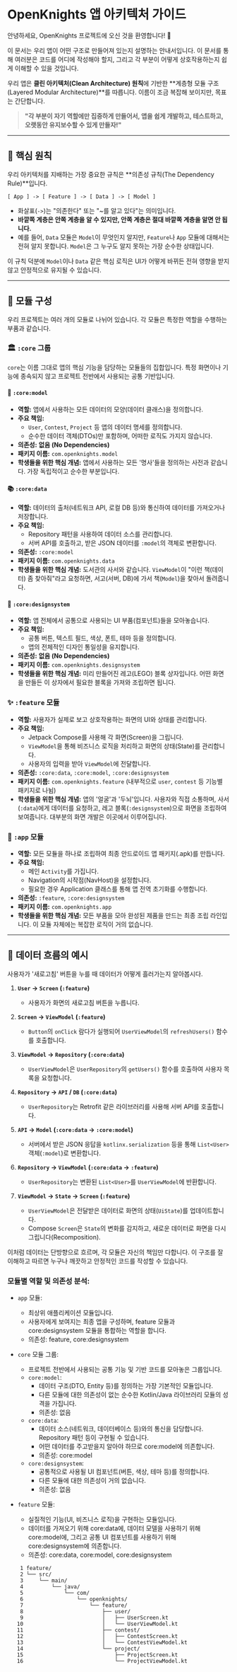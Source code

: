 # OpenKnights 앱 아키텍처 가이드

안녕하세요, OpenKnights 프로젝트에 오신 것을 환영합니다! 🚀

이 문서는 우리 앱이 어떤 구조로 만들어져 있는지 설명하는 안내서입니다. 이 문서를 통해 여러분은 코드를 어디에 작성해야 할지, 그리고 각 부분이 어떻게 상호작용하는지 쉽게 이해할 수 있을 것입니다.

우리 앱은 **클린 아키텍처(Clean Architecture) 원칙**에 기반한 **계층형 모듈 구조(Layered Modular Architecture)**를 따릅니다. 이름이 조금 복잡해 보이지만, 목표는 간단합니다.

> **"각 부분이 자기 역할에만 집중하게 만들어서, 앱을 쉽게 개발하고, 테스트하고, 오랫동안 유지보수할 수 있게 만들자!"**

---

## 🎯 핵심 원칙

우리 아키텍처를 지배하는 가장 중요한 규칙은 **의존성 규칙(The Dependency Rule)**입니다.

```
[ App ] -> [ Feature ] -> [ Data ] -> [ Model ]
```

*   화살표(`->`)는 "의존한다" 또는 "~를 알고 있다"는 의미입니다.
*   **바깥쪽 계층은 안쪽 계층을 알 수 있지만, 안쪽 계층은 절대 바깥쪽 계층을 알면 안 됩니다.**
*   예를 들어, `Data` 모듈은 `Model`이 무엇인지 알지만, `Feature`나 `App` 모듈에 대해서는 전혀 알지 못합니다. `Model`은 그 누구도 알지 못하는 가장 순수한 상태입니다.

이 규칙 덕분에 `Model`이나 `Data` 같은 핵심 로직은 UI가 어떻게 바뀌든 전혀 영향을 받지 않고 안정적으로 유지될 수 있습니다.

---

## 🧩 모듈 구성

우리 프로젝트는 여러 개의 모듈로 나뉘어 있습니다. 각 모듈은 특정한 역할을 수행하는 부품과 같습니다.

### 🏛️ `:core` 그룹

`core`는 이름 그대로 앱의 핵심 기능을 담당하는 모듈들의 집합입니다. 특정 화면이나 기능에 종속되지 않고 프로젝트 전반에서 사용되는 공통 기반입니다.

#### 💎 `:core:model`
*   **역할:** 앱에서 사용하는 모든 데이터의 모양(데이터 클래스)을 정의합니다.
*   **주요 책임:**
    *   `User`, `Contest`, `Project` 등 앱의 데이터 명세를 정의합니다.
    *   순수한 데이터 객체(DTOs)만 포함하며, 어떠한 로직도 가지지 않습니다.
*   **의존성:** **없음 (No Dependencies)**
*   **패키지 이름:** `com.openknights.model`
*   **학생들을 위한 핵심 개념:** 앱에서 사용하는 모든 '명사'들을 정의하는 사전과 같습니다. 가장 독립적이고 순수한 부분입니다.

#### 📚 `:core:data`
*   **역할:** 데이터의 출처(네트워크 API, 로컬 DB 등)와 통신하여 데이터를 가져오거나 저장합니다.
*   **주요 책임:**
    *   Repository 패턴을 사용하여 데이터 소스를 관리합니다.
    *   서버 API를 호출하고, 받은 JSON 데이터를 `:model`의 객체로 변환합니다.
*   **의존성:** `:core:model`
*   **패키지 이름:** `com.openknights.data`
*   **학생들을 위한 핵심 개념:** 도서관의 사서와 같습니다. `ViewModel`이 "이런 책(데이터) 좀 찾아줘"라고 요청하면, 서고(서버, DB)에 가서 책(`Model`)을 찾아서 돌려줍니다.

#### 🎨 `:core:designsystem`
*   **역할:** 앱 전체에서 공통으로 사용되는 UI 부품(컴포넌트)들을 모아놓습니다.
*   **주요 책임:**
    *   공통 버튼, 텍스트 필드, 색상, 폰트, 테마 등을 정의합니다.
    *   앱의 전체적인 디자인 통일성을 유지합니다.
*   **의존성:** **없음 (No Dependencies)**
*   **패키지 이름:** `com.openknights.designsystem`
*   **학생들을 위한 핵심 개념:** 미리 만들어진 레고(LEGO) 블록 상자입니다. 어떤 화면을 만들든 이 상자에서 필요한 블록을 가져와 조립하면 됩니다.

### ✨ `:feature` 모듈
*   **역할:** 사용자가 실제로 보고 상호작용하는 화면의 UI와 상태를 관리합니다.
*   **주요 책임:**
    *   Jetpack Compose를 사용해 각 화면(Screen)을 그립니다.
    *   `ViewModel`을 통해 비즈니스 로직을 처리하고 화면의 상태(State)를 관리합니다.
    *   사용자의 입력을 받아 `ViewModel`에 전달합니다.
*   **의존성:** `:core:data`, `:core:model`, `:core:designsystem`
*   **패키지 이름:** `com.openknights.feature` (내부적으로 `user`, `contest` 등 기능별 패키지로 나뉨)
*   **학생들을 위한 핵심 개념:** 앱의 '얼굴'과 '두뇌'입니다. 사용자와 직접 소통하며, 사서(`:data`)에게 데이터를 요청하고, 레고 블록(`:designsystem`)으로 화면을 조립하여 보여줍니다. 대부분의 화면 개발은 이곳에서 이루어집니다.

### 🚀 `:app` 모듈
*   **역할:** 모든 모듈을 하나로 조립하여 최종 안드로이드 앱 패키지(.apk)를 만듭니다.
*   **주요 책임:**
    *   메인 `Activity`를 가집니다.
    *   Navigation의 시작점(NavHost)을 설정합니다.
    *   필요한 경우 Application 클래스를 통해 앱 전역 초기화를 수행합니다.
*   **의존성:** `:feature`, `:core:designsystem`
*   **패키지 이름:** `com.openknights.app`
*   **학생들을 위한 핵심 개념:** 모든 부품을 모아 완성된 제품을 만드는 최종 조립 라인입니다. 이 모듈 자체에는 복잡한 로직이 거의 없습니다.

---

## 🌊 데이터 흐름의 예시

사용자가 '새로고침' 버튼을 누를 때 데이터가 어떻게 흘러가는지 알아봅시다.

1.  **`User` -> `Screen` (`:feature`)**
    *   사용자가 화면의 새로고침 버튼을 누릅니다.

2.  **`Screen` -> `ViewModel` (`:feature`)**
    *   `Button`의 `onClick` 람다가 실행되어 `UserViewModel`의 `refreshUsers()` 함수를 호출합니다.

3.  **`ViewModel` -> `Repository` (`:core:data`)**
    *   `UserViewModel`은 `UserRepository`의 `getUsers()` 함수를 호출하여 사용자 목록을 요청합니다.

4.  **`Repository` -> `API` / `DB` (`:core:data`)**
    *   `UserRepository`는 Retrofit 같은 라이브러리를 사용해 서버 API를 호출합니다.

5.  **`API` -> `Model` (`:core:data` -> `:core:model`)**
    *   서버에서 받은 JSON 응답을 `kotlinx.serialization` 등을 통해 `List<User>` 객체(`:model`)로 변환합니다.

6.  **`Repository` -> `ViewModel` (`:core:data` -> `:feature`)**
    *   `UserRepository`는 변환된 `List<User>`를 `UserViewModel`에 반환합니다.

7.  **`ViewModel` -> `State` -> `Screen` (`:feature`)**
    *   `UserViewModel`은 전달받은 데이터로 화면의 상태(`UiState`)를 업데이트합니다.
    *   Compose `Screen`은 `State`의 변화를 감지하고, 새로운 데이터로 화면을 다시 그립니다(Recomposition).

이처럼 데이터는 단방향으로 흐르며, 각 모듈은 자신의 책임만 다합니다. 이 구조를 잘 이해하고 따르면 누구나 깨끗하고 안정적인 코드를 작성할 수 있습니다.

  ### 모듈별 역할 및 의존성 분석:

   * `app` 모듈:
       * 최상위 애플리케이션 모듈입니다.
       * 사용자에게 보여지는 최종 앱을 구성하며, feature 모듈과 core:designsystem 모듈을 통합하는 역할을
         합니다.
       * 의존성: feature, core:designsystem

   * `core` 모듈 그룹:
       * 프로젝트 전반에서 사용되는 공통 기능 및 기반 코드를 모아놓은 그룹입니다.
       * `core:model`:
           * 데이터 구조(DTO, Entity 등)를 정의하는 가장 기본적인 모듈입니다.
           * 다른 모듈에 대한 의존성이 없는 순수한 Kotlin/Java 라이브러리 모듈의 성격을 가집니다.
           * 의존성: 없음
       * `core:data`:
           * 데이터 소스(네트워크, 데이터베이스 등)와의 통신을 담당합니다. Repository 패턴 등이 구현될 수
             있습니다.
           * 어떤 데이터를 주고받을지 알아야 하므로 core:model에 의존합니다.
           * 의존성: core:model
       * `core:designsystem`:
           * 공통적으로 사용될 UI 컴포넌트(버튼, 색상, 테마 등)를 정의합니다.
           * 다른 모듈에 대한 의존성이 거의 없습니다.
           * 의존성: 없음
		   
   * `feature` 모듈:
       * 실질적인 기능(UI, 비즈니스 로직)을 구현하는 모듈입니다.
       * 데이터를 가져오기 위해 core:data에, 데이터 모델을 사용하기 위해 core:model에, 그리고 공통 UI
         컴포넌트를 사용하기 위해 core:designsystem에 의존합니다.
       * 의존성: core:data, core:model, core:designsystem

```
    1 feature/
    2 └── src/
    3     └── main/
    4         └── java/
    5             └── com/
    6                 └── openknights/
    7                     └── feature/
    8                         ├── user/
    9                         │   ├── UserScreen.kt
   10                         │   └── UserViewModel.kt
   11                         ├── contest/
   12                         │   ├── ContestScreen.kt
   13                         │   └── ContestViewModel.kt
   14                         └── project/
   15                             ├── ProjectScreen.kt
   16                             └── ProjectViewModel.kt
```